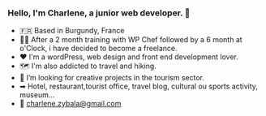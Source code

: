 ### Hello, I'm Charlene, a junior web developer. 👋


- 🇫🇷 Based in Burgundy, France
- 👩‍💻  After a 2 month training with WP Chef followed by a 6 month at o'Clock, i have decided to become a freelance.
- ❤ I'm a wordPress, web design and front end development lover.
- 🗺 I'm also addicted to travel and hiking.
- 🧐 I’m looking for creative projects in the tourism sector.
- ➡ Hotel, restaurant,tourist office, travel blog, cultural ou sports activity, museum...
- 💬 charlene.zybala@gmail.com


